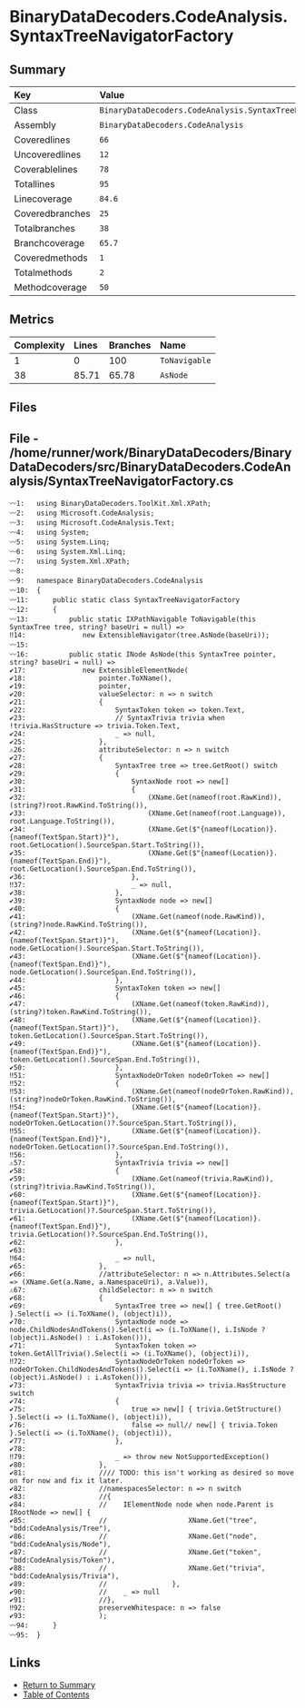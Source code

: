 ﻿# BinaryDataDecoders.CodeAnalysis.SyntaxTreeNavigatorFactory

## Summary

| Key             | Value                                                        |
| :-------------- | :----------------------------------------------------------- |
| Class           | `BinaryDataDecoders.CodeAnalysis.SyntaxTreeNavigatorFactory` |
| Assembly        | `BinaryDataDecoders.CodeAnalysis`                            |
| Coveredlines    | `66`                                                         |
| Uncoveredlines  | `12`                                                         |
| Coverablelines  | `78`                                                         |
| Totallines      | `95`                                                         |
| Linecoverage    | `84.6`                                                       |
| Coveredbranches | `25`                                                         |
| Totalbranches   | `38`                                                         |
| Branchcoverage  | `65.7`                                                       |
| Coveredmethods  | `1`                                                          |
| Totalmethods    | `2`                                                          |
| Methodcoverage  | `50`                                                         |

## Metrics

| Complexity | Lines | Branches | Name          |
| :--------- | :---- | :------- | :------------ |
| 1          | 0     | 100      | `ToNavigable` |
| 38         | 85.71 | 65.78    | `AsNode`      |

## Files

## File - /home/runner/work/BinaryDataDecoders/BinaryDataDecoders/src/BinaryDataDecoders.CodeAnalysis/SyntaxTreeNavigatorFactory.cs

```CSharp
〰1:   using BinaryDataDecoders.ToolKit.Xml.XPath;
〰2:   using Microsoft.CodeAnalysis;
〰3:   using Microsoft.CodeAnalysis.Text;
〰4:   using System;
〰5:   using System.Linq;
〰6:   using System.Xml.Linq;
〰7:   using System.Xml.XPath;
〰8:   
〰9:   namespace BinaryDataDecoders.CodeAnalysis
〰10:  {
〰11:      public static class SyntaxTreeNavigatorFactory
〰12:      {
〰13:          public static IXPathNavigable ToNavigable(this SyntaxTree tree, string? baseUri = null) =>
‼14:              new ExtensibleNavigator(tree.AsNode(baseUri));
〰15:  
〰16:          public static INode AsNode(this SyntaxTree pointer, string? baseUri = null) =>
✔17:              new ExtensibleElementNode(
✔18:                  pointer.ToXName(),
✔19:                  pointer,
✔20:                  valueSelector: n => n switch
✔21:                  {
✔22:                      SyntaxToken token => token.Text,
✔23:                      // SyntaxTrivia trivia when !trivia.HasStructure => trivia.Token.Text,
✔24:                      _ => null,
✔25:                  },
⚠26:                  attributeSelector: n => n switch
✔27:                  {
✔28:                      SyntaxTree tree => tree.GetRoot() switch
✔29:                      {
✔30:                          SyntaxNode root => new[]
✔31:                          {
✔32:                              (XName.Get(nameof(root.RawKind)), (string?)root.RawKind.ToString()),
✔33:                              (XName.Get(nameof(root.Language)), root.Language.ToString()),
✔34:                              (XName.Get($"{nameof(Location)}.{nameof(TextSpan.Start)}"),  root.GetLocation().SourceSpan.Start.ToString()),
✔35:                              (XName.Get($"{nameof(Location)}.{nameof(TextSpan.End)}"),  root.GetLocation().SourceSpan.End.ToString()),
✔36:                          },
‼37:                          _ => null,
✔38:                      },
✔39:                      SyntaxNode node => new[]
✔40:                      {
✔41:                          (XName.Get(nameof(node.RawKind)), (string?)node.RawKind.ToString()),
✔42:                          (XName.Get($"{nameof(Location)}.{nameof(TextSpan.Start)}"),  node.GetLocation().SourceSpan.Start.ToString()),
✔43:                          (XName.Get($"{nameof(Location)}.{nameof(TextSpan.End)}"),  node.GetLocation().SourceSpan.End.ToString()),
✔44:                      },
✔45:                      SyntaxToken token => new[]
✔46:                      {
✔47:                          (XName.Get(nameof(token.RawKind)), (string?)token.RawKind.ToString()),
✔48:                          (XName.Get($"{nameof(Location)}.{nameof(TextSpan.Start)}"),  token.GetLocation().SourceSpan.Start.ToString()),
✔49:                          (XName.Get($"{nameof(Location)}.{nameof(TextSpan.End)}"),  token.GetLocation().SourceSpan.End.ToString()),
✔50:                      },
‼51:                      SyntaxNodeOrToken nodeOrToken => new[]
‼52:                      {
‼53:                          (XName.Get(nameof(nodeOrToken.RawKind)), (string?)nodeOrToken.RawKind.ToString()),
‼54:                          (XName.Get($"{nameof(Location)}.{nameof(TextSpan.Start)}"),  nodeOrToken.GetLocation()?.SourceSpan.Start.ToString()),
‼55:                          (XName.Get($"{nameof(Location)}.{nameof(TextSpan.End)}"),  nodeOrToken.GetLocation()?.SourceSpan.End.ToString()),
‼56:                      },
⚠57:                      SyntaxTrivia trivia => new[]
✔58:                      {
✔59:                          (XName.Get(nameof(trivia.RawKind)), (string?)trivia.RawKind.ToString()),
✔60:                          (XName.Get($"{nameof(Location)}.{nameof(TextSpan.Start)}"),  trivia.GetLocation()?.SourceSpan.Start.ToString()),
✔61:                          (XName.Get($"{nameof(Location)}.{nameof(TextSpan.End)}"),  trivia.GetLocation()?.SourceSpan.End.ToString()),
✔62:                      },
✔63:  
‼64:                      _ => null,
✔65:                  },
✔66:                  //attributeSelector: n => n.Attributes.Select(a => (XName.Get(a.Name, a.NamespaceUri), a.Value)),
⚠67:                  childSelector: n => n switch
✔68:                  {
✔69:                      SyntaxTree tree => new[] { tree.GetRoot() }.Select(i => (i.ToXName(), (object)i)),
✔70:                      SyntaxNode node => node.ChildNodesAndTokens().Select(i => (i.ToXName(), i.IsNode ? (object)i.AsNode() : i.AsToken())),
✔71:                      SyntaxToken token => token.GetAllTrivia().Select(i => (i.ToXName(), (object)i)),
‼72:                      SyntaxNodeOrToken nodeOrToken => nodeOrToken.ChildNodesAndTokens().Select(i => (i.ToXName(), i.IsNode ? (object)i.AsNode() : i.AsToken())),
✔73:                      SyntaxTrivia trivia => trivia.HasStructure switch
✔74:                      {
✔75:                          true => new[] { trivia.GetStructure() }.Select(i => (i.ToXName(), (object)i)),
✔76:                          false => null// new[] { trivia.Token }.Select(i => (i.ToXName(), (object)i)),
✔77:                      },
✔78:  
‼79:                      _ => throw new NotSupportedException()
✔80:                  },
✔81:                  //// TODO: this isn't working as desired so move on for now and fix it later.
✔82:                  //namespacesSelector: n => n switch
✔83:                  //{
✔84:                  //    IElementNode node when node.Parent is IRootNode => new[] {
✔85:                  //                    XName.Get("tree", "bdd:CodeAnalysis/Tree"),
✔86:                  //                    XName.Get("node", "bdd:CodeAnalysis/Node"),
✔87:                  //                    XName.Get("token", "bdd:CodeAnalysis/Token"),
✔88:                  //                    XName.Get("trivia", "bdd:CodeAnalysis/Trivia"),
✔89:                  //                },
✔90:                  //    _ => null
✔91:                  //},
‼92:                  preserveWhitespace: n => false
✔93:                  );
〰94:      }
〰95:  }
```

## Links

* [Return to Summary](Summary.md)
* [Table of Contents](../TOC.md)

